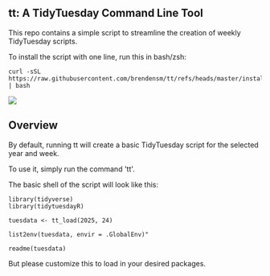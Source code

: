 ## tt: A TidyTuesday Command Line Tool

This repo contains a simple script to streamline the creation of weekly TidyTuesday scripts.

To install the script with one line, run this in bash/zsh:

```         
curl -sSL https://raw.githubusercontent.com/brendensm/tt/refs/heads/master/install.sh | bash
```

![](tt.gif)

## Overview

By default, running tt will create a basic TidyTuesday script for the selected year and week.

To use it, simply run the command 'tt'.

The basic shell of the script will look like this:

```         
library(tidyverse)
library(tidytuesdayR)

tuesdata <- tt_load(2025, 24)

list2env(tuesdata, envir = .GlobalEnv)"

readme(tuesdata)
```

But please customize this to load in your desired packages.
